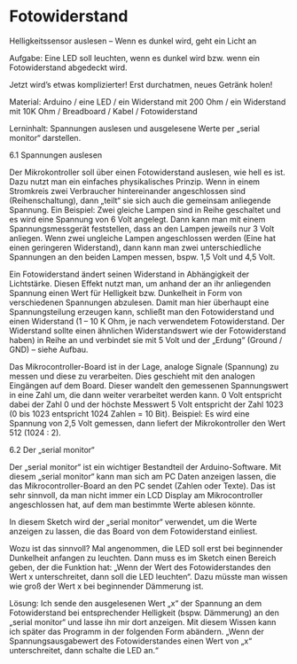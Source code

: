 # Fotowiderstand 
Helligkeitssensor auslesen – Wenn es dunkel wird, geht ein Licht an

Aufgabe: Eine LED soll leuchten, wenn es dunkel wird bzw. wenn ein Fotowiderstand abgedeckt wird.

Jetzt wird’s etwas komplizierter! Erst durchatmen, neues Getränk holen!

Material: Arduino / eine LED / ein Widerstand mit 200 Ohm / ein Widerstand mit 10K Ohm / Breadboard / Kabel  / Fotowiderstand


Lerninhalt: Spannungen auslesen und ausgelesene Werte per „serial monitor“ darstellen.

6.1 Spannungen auslesen

Der Mikrokontroller soll über einen Fotowiderstand auslesen, wie hell es ist. Dazu nutzt man ein einfaches physikalisches Prinzip. Wenn in einem Stromkreis zwei Verbraucher hintereinander angeschlossen sind (Reihenschaltung), dann „teilt“ sie sich auch die gemeinsam anliegende Spannung. Ein Beispiel: Zwei gleiche Lampen sind in Reihe geschaltet und es wird eine Spannung von 6 Volt angelegt. Dann kann man mit einem Spannungsmessgerät feststellen, dass an den Lampen jeweils nur 3 Volt anliegen. Wenn zwei ungleiche Lampen angeschlossen werden (Eine hat einen geringeren Widerstand), dann kann man zwei unterschiedliche Spannungen an den beiden Lampen messen, bspw. 1,5 Volt und 4,5 Volt.

Ein Fotowiderstand ändert seinen Widerstand in Abhängigkeit der Lichtstärke. Diesen Effekt nutzt man, um anhand der an ihr anliegenden Spannung einen Wert für Helligkeit bzw. Dunkelheit in Form von verschiedenen Spannungen abzulesen. Damit man hier überhaupt eine Spannungsteilung erzeugen kann, schließt man den Fotowiderstand und einen Widerstand (1 – 10 K Ohm, je nach verwendetem Fotowiderstand. Der Widerstand sollte einen ähnlichen Widerstandswert wie der Fotowiderstand haben) in Reihe an und verbindet sie mit 5 Volt und der „Erdung“ (Ground / GND) – siehe Aufbau.

Das Mikrocontroller-Board ist in der Lage, analoge Signale (Spannung) zu messen und diese zu verarbeiten. Dies geschieht mit den analogen Eingängen auf dem Board. Dieser wandelt den gemessenen Spannungswert in eine Zahl um, die dann weiter verarbeitet werden kann. 0 Volt entspricht dabei der Zahl 0 und der höchste Messwert 5 Volt entspricht der Zahl 1023 (0 bis 1023 entspricht 1024 Zahlen = 10 Bit). Beispiel: Es wird eine Spannung von 2,5 Volt gemessen, dann liefert der Mikrokontroller den Wert 512 (1024 : 2).

6.2 Der „serial monitor“

Der „serial monitor“ ist ein wichtiger Bestandteil der Arduino-Software. Mit diesem „serial monitor“ kann man sich am PC Daten anzeigen lassen, die das Mikrocontroller-Board an den PC sendet (Zahlen oder Texte). Das ist sehr sinnvoll, da man nicht immer ein LCD Display am Mikrocontroller angeschlossen hat, auf dem man bestimmte Werte ablesen könnte.

In diesem Sketch wird der „serial monitor“ verwendet, um die Werte anzeigen zu lassen, die das Board von dem Fotowiderstand einliest.

Wozu ist das sinnvoll? Mal angenommen, die LED soll erst bei beginnender Dunkelheit anfangen zu leuchten. Dann muss es im Sketch einen Bereich geben, der die Funktion hat: „Wenn der Wert des Fotowiderstandes den Wert x unterschreitet, dann soll die LED leuchten“. Dazu müsste man wissen wie groß der Wert x bei beginnender Dämmerung ist.

Lösung: Ich sende den ausgelesenen Wert „x“ der Spannung an dem Fotowiderstand bei entsprechender Helligkeit (bspw. Dämmerung) an den „serial monitor“ und lasse ihn mir dort anzeigen. Mit diesem Wissen kann ich später das Programm in der folgenden Form abändern. „Wenn der Spannungsausgabewert des Fotowiderstandes einen Wert von „x“ unterschreitet, dann schalte die LED an.“

